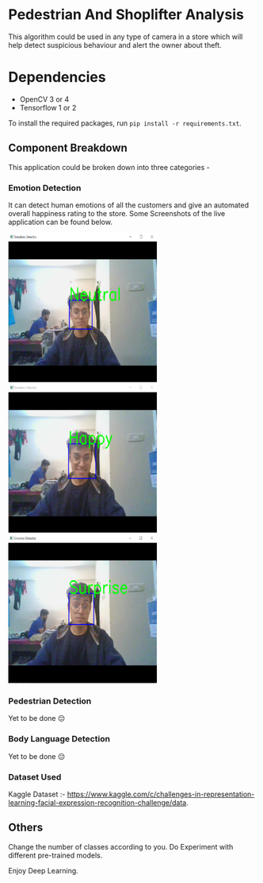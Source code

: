 # Pedestrian And Shoplifter Analysis

This algorithm could be used in any type of camera in a store which will help detect suspicious behaviour and alert the owner about theft.

# Dependencies

* OpenCV 3 or 4 
* Tensorflow 1 or 2

To install the required packages, run `pip install -r requirements.txt`.

## Component Breakdown

This application could be broken down into three categories -

### Emotion Detection

It can detect human emotions of all the customers and give an automated overall happiness rating to the store. Some Screenshots of the live application can be found below.

<img src="./Screenshots/Neutral.PNG" height="300px" width="300px" /> <img src="./Screenshots/Happy.PNG" height="300px" width="300px" /> <img src="./Screenshots/Surprise.PNG" height="300px" width="300px" />

### Pedestrian Detection

Yet to be done 😔

### Body Language Detection

Yet to be done 😔

### Dataset Used

Kaggle Dataset :- https://www.kaggle.com/c/challenges-in-representation-learning-facial-expression-recognition-challenge/data.

## Others

Change the number of classes according to you.
Do Experiment with different pre-trained models.

Enjoy Deep Learning.
